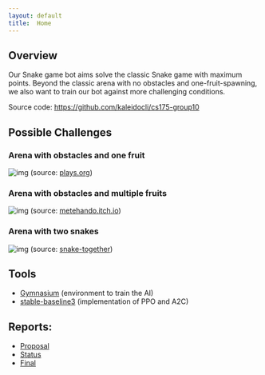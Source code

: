 ```yaml
---
layout: default
title:  Home
---
```

## Overview

Our Snake game bot aims solve the classic Snake game with maximum points.
Beyond the classic arena with no obstacles and one-fruit-spawning, 
we also want to train our bot against more challenging conditions.

Source code: https://github.com/kaleidocli/cs175-group10

## Possible Challenges
### Arena with obstacles and one fruit 
![img](https://plays.org/screenshots/snake-game-screenshot-play.png)
(source: [plays.org](https://plays.org/snake-game/))
### Arena with obstacles and multiple fruits
![img](https://d112y698adiu2z.cloudfront.net/photos/production/software_photos/001/328/647/datas/original.png)
(source: [metehando.itch.io](https://metehando.itch.io/snake-2p))
### Arena with two snakes
![img](https://img.itch.zone/aW1hZ2UvMjU0Nzg1OS8xNTE4MDU5NC5wbmc=/original/MPvP1R.png)
(source: [snake-together](https://devpost.com/software/snake-together))

## Tools
- [Gymnasium](https://gymnasium.farama.org/) (environment to train the AI)
- [stable-baseline3](https://github.com/DLR-RM/stable-baselines3) (implementation of PPO and A2C)

## Reports:
- [Proposal](proposal.html)
- [Status](status.html)
- [Final](final.html)
